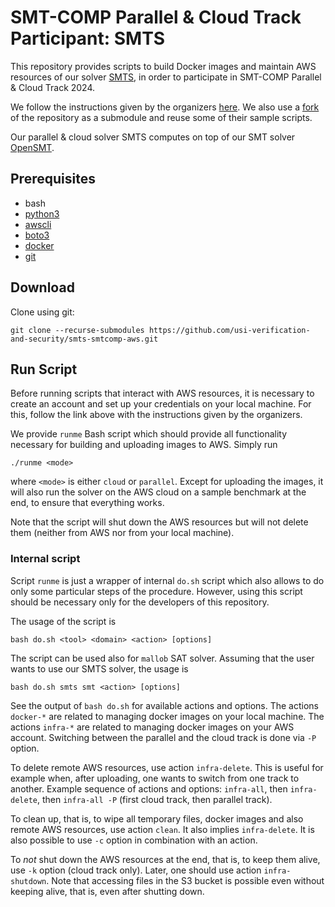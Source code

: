 # SMT-COMP Parallel & Cloud Track Participant: SMTS

This repository provides scripts to build Docker images and maintain AWS resources
of our solver
[SMTS](https://github.com/usi-verification-and-security/SMTS/tree/cube-and-conquer),
in order to participate in SMT-COMP Parallel & Cloud Track
2024.

We follow the instructions given by the organizers [here](https://github.com/aws-samples/aws-batch-comp-infrastructure-sample).
We also use a [fork](https://github.com/Tomaqa/aws-batch-comp-infrastructure-sample) of the repository as a submodule and reuse some of their sample scripts.

Our parallel & cloud solver SMTS computes on top of our SMT solver [OpenSMT](https://github.com/usi-verification-and-security/opensmt).

## Prerequisites

- bash
- [python3](https://www.python.org/)
- [awscli](https://aws.amazon.com/cli/)
- [boto3](https://aws.amazon.com/sdk-for-python/)
- [docker](https://www.docker.com/)
- [git](https://git-scm.com/)

## Download

Clone using git:
```
git clone --recurse-submodules https://github.com/usi-verification-and-security/smts-smtcomp-aws.git
```

## Run Script

Before running scripts that interact with AWS resources, it is necessary to create an account and set up your credentials on your local machine. For this, follow the link above with the instructions given by the organizers.

We provide `runme` Bash script which should provide all functionality necessary for building and uploading images to AWS.
Simply run
```
./runme <mode>
```
where `<mode>` is either `cloud` or `parallel`.
Except for uploading the images, it will also run the solver on the AWS cloud on a sample benchmark at the end, to ensure that everything works.

Note that the script will shut down the AWS resources but will not delete them (neither from AWS nor from your local machine).

### Internal script

Script `runme` is just a wrapper of internal `do.sh` script which also allows to do only some particular steps of the procedure.
However, using this script should be necessary only for the developers of this repository.

The usage of the script is
```
bash do.sh <tool> <domain> <action> [options]
```
The script can be used also for `mallob` SAT solver.
Assuming that the user wants to use our SMTS solver, the usage is
```
bash do.sh smts smt <action> [options]
```
See the output of `bash do.sh` for available actions and options.
The actions `docker-*` are related to managing docker images on your local machine.
The actions `infra-*` are related to managing docker images on your AWS account. Switching between the parallel and the cloud track is done via `-P` option.

To delete remote AWS resources, use action `infra-delete`.
This is useful for example when, after uploading, one wants to switch from one track to another.
Example sequence of actions and options: `infra-all`, then `infra-delete`, then `infra-all -P` (first cloud track, then parallel track).

To clean up, that is, to wipe all temporary files, docker images and also remote AWS resources, use action `clean`. It also implies `infra-delete`.
It is also possible to use `-c` option in combination with an action.

To _not_ shut down the AWS resources at the end, that is, to keep them alive, use `-k` option (cloud track only).
Later, one should use action `infra-shutdown`.
Note that accessing files in the S3 bucket is possible even without keeping alive, that is, even after shutting down.
